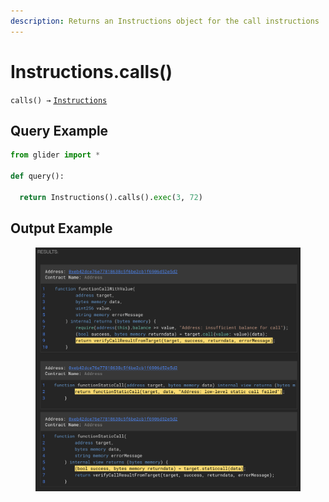```yaml
---
description: Returns an Instructions object for the call instructions
---
```


# Instructions.calls()

`calls() →` [`Instructions`](./)

## Query Example

```python
from glider import *

def query():
  
  return Instructions().calls().exec(3, 72)
```

## Output Example

<figure><img src="../../.gitbook/assets/image (241).png" alt=""><figcaption></figcaption></figure>
